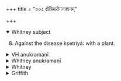 +++
title = "००८ क्षेत्रियरोगनाशनम्"

+++
<details open><summary>Whitney subject</summary>

8. Against the disease kṣetriyá: with a plant.
</details>

<details><summary>VH anukramaṇī</summary>

क्षेत्रियरोगनाशनम्।  
१-५ भृग्वङ्गिराः। वनस्पतिः, यक्ष्म नाशनम्। अनुष्टुप्, ३ पथ्यापङ्क्तिः, ४ विराट्, ५ निचृत्पथ्यापङ्क्तिः।
</details>

<details><summary>Whitney anukramaṇī</summary>

[Bhṛgvan̄giras.—vānaspatyam; yakṣmanāśanadāivatam. ānuṣṭubham: 3. pathyāpan̄kti; 4.. virāj; 5. nicṛtpathyāpan̄kti.]
</details>

<details><summary>Whitney</summary>

### Comment
Verse 1 occurs in Pāipp. i. It is reckoned (Kāuś. 26. 1, note) to the takmanāśana gaṇa, and is used in a healing ceremony (against kulāgatakuṣṭhakṣayagrahaṇyādirogās, comm.), accompanying various practices upon the diseased person, which are evidently rather adapted to the words of the text than represented by them (26. 41-27.4), and, according to the comm., are rather alternative than to be performed successively.


### Translations
Translated: Weber, xiii. 149; Ludwig, p. 513; Griffith, i. 50; Bloomfield, 13, 286.
</details>

<details><summary>Griffith</summary>

A charm against hereditary disease (kshetriya)
</details>

